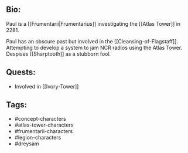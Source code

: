 ## Bio:

Paul is a [[Frumentarii|Frumentarius]] investigating the [[Atlas Tower]] in 2281.

Paul has an obscure past but involved in the [[Cleansing-of-Flagstaff]]. Attempting to develop a system to jam NCR radios using the Atlas Tower. Despises [[Sharptooth]] as a stubborn fool.

## Quests:

- Involved in [[Ivory-Tower]]

## Tags:

- #concept-characters
- #atlas-tower-characters
- #frumentarii-characters
- #legion-characters
- #dreysam